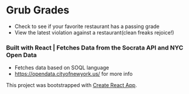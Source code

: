 # Grub Grades
* Check to see if your favorite restaurant has a passing grade
* View the latest violation against a restaurant(clean freaks rejoice!)

### Built with React | Fetches Data from the Socrata API and NYC Open Data
* Fetches data based on SOQL language
* https://opendata.cityofnewyork.us/ for more info

This project was bootstrapped with [Create React App](https://github.com/facebookincubator/create-react-app).